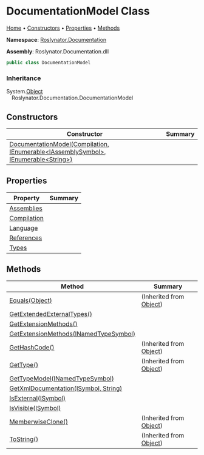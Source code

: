 <a name="_top"></a>

# DocumentationModel Class

[Home](../../../README.md#_top) &#x2022; [Constructors](#constructors) &#x2022; [Properties](#properties) &#x2022; [Methods](#methods)

**Namespace**: [Roslynator.Documentation](../README.md#_top)

**Assembly**: Roslynator\.Documentation\.dll

```csharp
public class DocumentationModel
```

### Inheritance

System\.[Object](https://docs.microsoft.com/en-us/dotnet/api/system.object)\
&emsp;Roslynator\.Documentation\.DocumentationModel

## Constructors

| Constructor | Summary |
| ----------- | ------- |
| [DocumentationModel(Compilation, IEnumerable\<IAssemblySymbol>, IEnumerable\<String>)](-ctor/README.md#_top) | |

## Properties

| Property | Summary |
| -------- | ------- |
| [Assemblies](Assemblies/README.md#_top) | |
| [Compilation](Compilation/README.md#_top) | |
| [Language](Language/README.md#_top) | |
| [References](References/README.md#_top) | |
| [Types](Types/README.md#_top) | |

## Methods

| Method | Summary |
| ------ | ------- |
| [Equals(Object)](https://docs.microsoft.com/en-us/dotnet/api/system.object.equals) |  \(Inherited from [Object](https://docs.microsoft.com/en-us/dotnet/api/system.object)\) |
| [GetExtendedExternalTypes()](GetExtendedExternalTypes/README.md#_top) | |
| [GetExtensionMethods()](GetExtensionMethods/README.md#Roslynator_Documentation_DocumentationModel_GetExtensionMethods) | |
| [GetExtensionMethods(INamedTypeSymbol)](GetExtensionMethods/README.md#Roslynator_Documentation_DocumentationModel_GetExtensionMethods_Microsoft_CodeAnalysis_INamedTypeSymbol_) | |
| [GetHashCode()](https://docs.microsoft.com/en-us/dotnet/api/system.object.gethashcode) |  \(Inherited from [Object](https://docs.microsoft.com/en-us/dotnet/api/system.object)\) |
| [GetType()](https://docs.microsoft.com/en-us/dotnet/api/system.object.gettype) |  \(Inherited from [Object](https://docs.microsoft.com/en-us/dotnet/api/system.object)\) |
| [GetTypeModel(INamedTypeSymbol)](GetTypeModel/README.md#_top) | |
| [GetXmlDocumentation(ISymbol, String)](GetXmlDocumentation/README.md#_top) | |
| [IsExternal(ISymbol)](IsExternal/README.md#_top) | |
| [IsVisible(ISymbol)](IsVisible/README.md#_top) | |
| [MemberwiseClone()](https://docs.microsoft.com/en-us/dotnet/api/system.object.memberwiseclone) |  \(Inherited from [Object](https://docs.microsoft.com/en-us/dotnet/api/system.object)\) |
| [ToString()](https://docs.microsoft.com/en-us/dotnet/api/system.object.tostring) |  \(Inherited from [Object](https://docs.microsoft.com/en-us/dotnet/api/system.object)\) |

